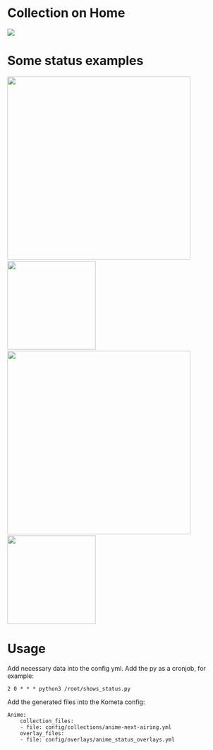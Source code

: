 # Collection on Home
<img src="https://zipline.rlvd.eu/u/eKH4fr.png">

# Some status examples
<img src="https://zipline.rlvd.eu/u/WHsD5C.png" width="415">&nbsp;
<img src="https://zipline.rlvd.eu/u/zIbynV.png" width="200">&nbsp;
<img src="https://zipline.rlvd.eu/u/4bY6B9.png" width="415">&nbsp;
<img src="https://zipline.rlvd.eu/u/ZcWejl.png" width="200">

# Usage
Add necessary data into the config yml. Add the py as a cronjob, for example:

```2 0 * * * python3 /root/shows_status.py```

Add the generated files into the Kometa config:

```
Anime:
    collection_files:
    - file: config/collections/anime-next-airing.yml
    overlay_files:
    - file: config/overlays/anime_status_overlays.yml
```
